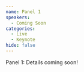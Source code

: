 ```yaml
---
name: Panel 1
speakers:
  - Coming Soon
categories:
  - Live
  - Keynote
hide: false
---
```


Panel 1: Details coming soon!